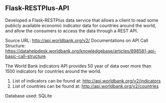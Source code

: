 ## Flask-RESTPlus-API

Developed a Flask-RESTPlus data service that allows a client to read some publicly available economic indicator data for countries around the world, and allow the consumers to access the data through a REST API.

Source URL: http://api.worldbank.org/v2/
Documentations on API Call Structure: https://datahelpdesk.worldbank.org/knowledgebase/articles/898581-api-basic-call-structure

The World Bank indicators API provides 50 year of data over more than 1500 indicators for countries around the world.
1. List of indicators can be found at: http://api.worldbank.org/v2/indicators
2. List of countries can be found at: http://api.worldbank.org/v2/countries

Database used: SQLite
